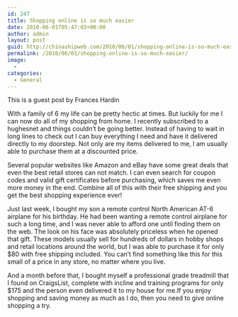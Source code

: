 ```yaml
---
id: 247
title: Shopping online is so much easier
date: 2010-06-01T05:47:03+00:00
author: admin
layout: post
guid: http://chinashipweb.com/2010/06/01/shopping-online-is-so-much-easier/
permalink: /2010/06/01/shopping-online-is-so-much-easier/
image:
  - 
categories:
  - General
---
```

This is a guest post by Frances Hardin

With a family of 6 my life can be pretty hectic at times. But luckily for me I can now do all of my shopping from home. I recently subscribed to a hughesnet and things couldn&#8217;t be going better. Instead of having to wait in long lines to check out I can buy everything I need and have it delivered directly to my doorstep. Not only are my items delivered to me, I am usually able to purchase them at a discounted price.

Several popular websites like Amazon and eBay have some great deals that even the best retail stores can not match. I can even search for coupon codes and valid gift certificates before purchasing, which saves me even more money in the end. Combine all of this with their free shipping and you get the best shopping experience ever!

Just last week, I bought my son a remote control North American AT-6 airplane for his birthday. He had been wanting a remote control airplane for such a long time, and I was never able to afford one until finding them on the web. The look on his face was absolutely priceless when he opened that gift. These models usually sell for hundreds of dollars in hobby shops and retail locations around the world, but I was able to purchase it for only $80 with free shipping included. You can&#8217;t find something like this for this small of a price in any store, no matter where you live.

And a month before that, I bought myself a professional grade treadmill that I found on CraigsList, complete with incline and training programs for only $175 and the person even delivered it to my house for me.If you enjoy shopping and saving money as much as I do, then you need to give online shopping a try.